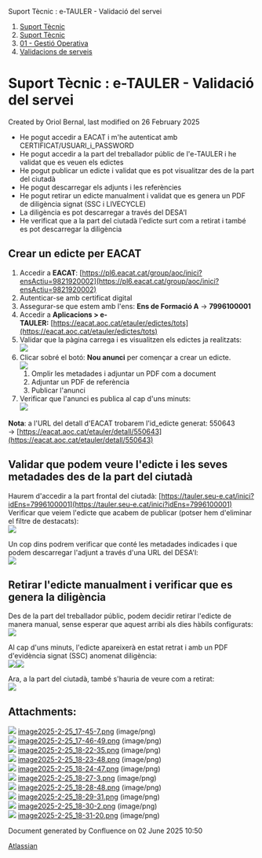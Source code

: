 Suport Tècnic : e-TAULER - Validació del servei  

1.  [Suport Tècnic](index.md)
2.  [Suport Tècnic](13893782.md)
3.  [01 - Gestió Operativa](26313391.md)
4.  [Validacions de serveis](Validacions-de-serveis_124911726.md)

Suport Tècnic : e-TAULER - Validació del servei
===============================================

Created by Oriol Bernal, last modified on 26 February 2025

*   He pogut accedir a EACAT i m'he autenticat amb CERTIFICAT/USUARI\_i\_PASSWORD
*   He pogut accedir a la part del treballador públic de l'e-TAULER i he validat que es veuen els edictes
*   He pogut publicar un edicte i validat que es pot visualitzar des de la part del ciutadà
*   He pogut descarregar els adjunts i les referències
*   He pogut retirar un edicte manualment i validat que es genera un PDF de diligència signat (SSC i LIVECYCLE)
*   La diligència es pot descarregar a través del DESA'l
*   He verificat que a la part del ciutadà l'edicte surt com a retirat i també es pot descarregar la diligència

Crear un edicte per EACAT
-------------------------

1.  Accedir a **EACAT**: [https://pl6.eacat.cat/group/aoc/inici?ensActiu=9821920002](https://pl6.eacat.cat/group/aoc/inici?ensActiu=9821920002)
2.  Autenticar-se amb certificat digital
3.  Assegurar-se que estem amb l'ens: **Ens de Formació A** → **7996100001**
4.  Accedir a **Aplicacions > e-TAULER:** [https://eacat.aoc.cat/etauler/edictes/tots](https://eacat.aoc.cat/etauler/edictes/tots)
5.  Validar que la pàgina carrega i es visualitzen els edictes ja realitzats:  
    ![](attachments/124911747/124911749.png)
6.  Clicar sobré el botó: **Nou anunci** per començar a crear un edicte.  
    ![](attachments/124911747/124911748.png)  
    1.  Omplir les metadades i adjuntar un PDF com a document
    2.  Adjuntar un PDF de referència
    3.  Publicar l'anunci
7.  Verificar que l'anunci es publica al cap d'uns minuts:  
    ![](attachments/124911747/124911750.png)  
    

**Nota**: a l'URL del detall d'EACAT trobarem l'id\_edicte generat: 550643 → [https://eacat.aoc.cat/etauler/detall/550643](https://eacat.aoc.cat/etauler/detall/550643)

Validar que podem veure l'edicte i les seves metadades des de la part del ciutadà
---------------------------------------------------------------------------------

Haurem d'accedir a la part frontal del ciutadà: [https://tauler.seu-e.cat/inici?idEns=7996100001](https://tauler.seu-e.cat/inici?idEns=7996100001)  
Verificar que veiem l'edicte que acabem de publicar (potser hem d'eliminar el filtre de destacats):  
![](attachments/124911747/124911751.png)

Un cop dins podrem verificar que conté les metadades indicades i que podem descarregar l'adjunt a través d'una URL del DESA'l:  
![](attachments/124911747/124911752.png)

Retirar l'edicte manualment i verificar que es genera la diligència
-------------------------------------------------------------------

Des de la part del treballador públic, podem decidir retirar l'edicte de manera manual, sense esperar que aquest arribi als dies hàbils configurats:  
![](attachments/124911747/124911753.png)

Al cap d'uns minuts, l'edicte apareixerà en estat retrat i amb un PDF d'evidència signat (SSC) anomenat diligència:  
![](attachments/124911747/124911755.png)![](attachments/124911747/124911756.png)

Ara, a la part del ciutadà, també s'hauria de veure com a retirat:  
![](attachments/124911747/124911757.png)

Attachments:
------------

![](images/icons/bullet_blue.gif) [image2025-2-25\_17-45-7.png](attachments/124911747/124911748.png) (image/png)  
![](images/icons/bullet_blue.gif) [image2025-2-25\_17-46-49.png](attachments/124911747/124911749.png) (image/png)  
![](images/icons/bullet_blue.gif) [image2025-2-25\_18-22-35.png](attachments/124911747/124911750.png) (image/png)  
![](images/icons/bullet_blue.gif) [image2025-2-25\_18-23-48.png](attachments/124911747/124911751.png) (image/png)  
![](images/icons/bullet_blue.gif) [image2025-2-25\_18-24-47.png](attachments/124911747/124911752.png) (image/png)  
![](images/icons/bullet_blue.gif) [image2025-2-25\_18-27-3.png](attachments/124911747/124911753.png) (image/png)  
![](images/icons/bullet_blue.gif) [image2025-2-25\_18-28-48.png](attachments/124911747/124911754.png) (image/png)  
![](images/icons/bullet_blue.gif) [image2025-2-25\_18-29-31.png](attachments/124911747/124911755.png) (image/png)  
![](images/icons/bullet_blue.gif) [image2025-2-25\_18-30-2.png](attachments/124911747/124911756.png) (image/png)  
![](images/icons/bullet_blue.gif) [image2025-2-25\_18-31-20.png](attachments/124911747/124911757.png) (image/png)  

Document generated by Confluence on 02 June 2025 10:50

[Atlassian](http://www.atlassian.com/)